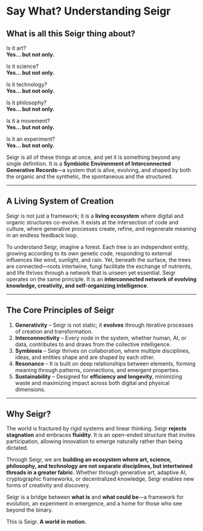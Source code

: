 # **Say What? Understanding Seigr**

## **What is all this Seigr thing about?**

Is it art?  
**Yes… but not only.**

Is it science?  
**Yes… but not only.**

Is it technology?  
**Yes… but not only.**

Is it philosophy?  
**Yes… but not only.**

Is it a movement?  
**Yes… but not only.**

Is it an experiment?  
**Yes… but not only.**

Seigr is all of these things at once, and yet it is something beyond any single definition. It is a **Symbiotic Environment of Interconnected Generative Records**—a system that is alive, evolving, and shaped by both the organic and the synthetic, the spontaneous and the structured.

---

## **A Living System of Creation**
Seigr is not just a framework; it is a **living ecosystem** where digital and organic structures co-evolve. It exists at the intersection of code and culture, where generative processes create, refine, and regenerate meaning in an endless feedback loop.

To understand Seigr, imagine a forest. Each tree is an independent entity, growing according to its own genetic code, responding to external influences like wind, sunlight, and rain. Yet, beneath the surface, the trees are connected—roots intertwine, fungi facilitate the exchange of nutrients, and life thrives through a network that is unseen yet essential. Seigr operates on the same principle. It is an **interconnected network of evolving knowledge, creativity, and self-organizing intelligence**.

---

## **The Core Principles of Seigr**
1. **Generativity** – Seigr is not static; it **evolves** through iterative processes of creation and transformation.
2. **Interconnectivity** – Every node in the system, whether human, AI, or data, contributes to and draws from the collective intelligence.
3. **Symbiosis** – Seigr thrives on collaboration, where multiple disciplines, ideas, and entities shape and are shaped by each other.
4. **Resonance** – It is built on deep relationships between elements, forming meaning through patterns, connections, and emergent properties.
5. **Sustainability** – Designed for **efficiency and longevity**, minimizing waste and maximizing impact across both digital and physical dimensions.

---

## **Why Seigr?**
The world is fractured by rigid systems and linear thinking. Seigr **rejects stagnation** and embraces **fluidity**. It is an open-ended structure that invites participation, allowing innovation to emerge naturally rather than being dictated.

Through Seigr, we are **building an ecosystem where art, science, philosophy, and technology are not separate disciplines, but intertwined threads in a greater fabric**. Whether through generative art, adaptive AI, cryptographic frameworks, or decentralized knowledge, Seigr enables new forms of creativity and discovery.

Seigr is a bridge between **what is** and **what could be**—a framework for evolution, an experiment in emergence, and a home for those who see beyond the binary.

This is Seigr. **A world in motion.**

